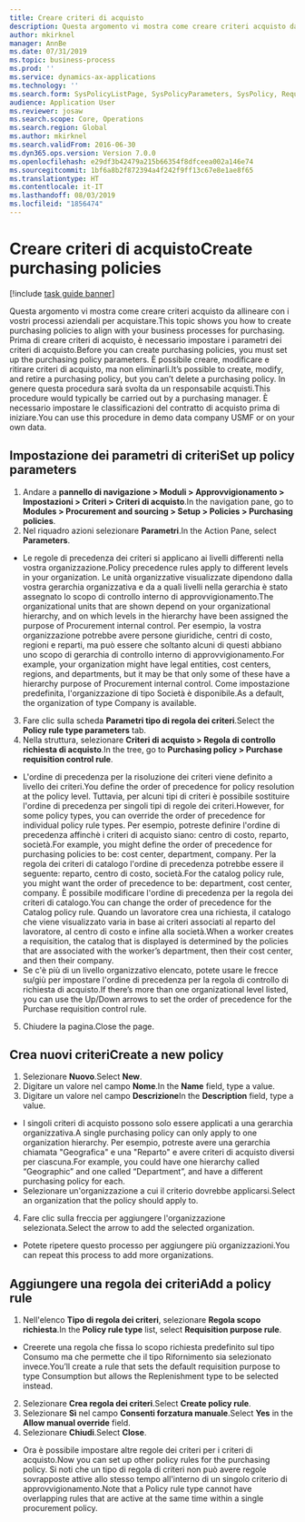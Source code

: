 ```yaml
---
title: Creare criteri di acquisto
description: Questa argomento vi mostra come creare criteri acquisto da allineare con i vostri processi aziendali per acquistare.
author: mkirknel
manager: AnnBe
ms.date: 07/31/2019
ms.topic: business-process
ms.prod: ''
ms.service: dynamics-ax-applications
ms.technology: ''
ms.search.form: SysPolicyListPage, SysPolicyParameters, SysPolicy, RequisitionPurposeRule
audience: Application User
ms.reviewer: josaw
ms.search.scope: Core, Operations
ms.search.region: Global
ms.author: mkirknel
ms.search.validFrom: 2016-06-30
ms.dyn365.ops.version: Version 7.0.0
ms.openlocfilehash: e29df3b42479a215b66354f8dfceea002a146e74
ms.sourcegitcommit: 1bf6a8b2f872394a4f242f9ff13c67e8e1ae8f65
ms.translationtype: HT
ms.contentlocale: it-IT
ms.lasthandoff: 08/03/2019
ms.locfileid: "1856474"
---
```

# <a name="create-purchasing-policies"></a><span data-ttu-id="1a0c0-103">Creare criteri di acquisto</span><span class="sxs-lookup"><span data-stu-id="1a0c0-103">Create purchasing policies</span></span>

[!include [task guide banner](../../includes/task-guide-banner.md)]

<span data-ttu-id="1a0c0-104">Questa argomento vi mostra come creare criteri acquisto da allineare con i vostri processi aziendali per acquistare.</span><span class="sxs-lookup"><span data-stu-id="1a0c0-104">This topic shows you how to create purchasing policies to align with your business processes for purchasing.</span></span> <span data-ttu-id="1a0c0-105">Prima di creare criteri di acquisto, è necessario impostare i parametri dei criteri di acquisto.</span><span class="sxs-lookup"><span data-stu-id="1a0c0-105">Before you can create purchasing policies, you must set up the purchasing policy parameters.</span></span> <span data-ttu-id="1a0c0-106">È possibile creare, modificare e ritirare criteri di acquisto, ma non eliminarli.</span><span class="sxs-lookup"><span data-stu-id="1a0c0-106">It’s possible to create, modify, and retire a purchasing policy, but you can’t delete a purchasing policy.</span></span> <span data-ttu-id="1a0c0-107">In genere questa procedura sarà svolta da un responsabile acquisti.</span><span class="sxs-lookup"><span data-stu-id="1a0c0-107">This procedure would typically be carried out by a purchasing manager.</span></span> <span data-ttu-id="1a0c0-108">È necessario impostare le classificazioni del contratto di acquisto prima di iniziare.</span><span class="sxs-lookup"><span data-stu-id="1a0c0-108">You can use this procedure in demo data company USMF or on your own data.</span></span>


## <a name="set-up-policy-parameters"></a><span data-ttu-id="1a0c0-109">Impostazione dei parametri di criteri</span><span class="sxs-lookup"><span data-stu-id="1a0c0-109">Set up policy parameters</span></span>
1. <span data-ttu-id="1a0c0-110">Andare a **pannello di navigazione > Moduli > Approvvigionamento > Impostazioni > Criteri > Criteri di acquisto**.</span><span class="sxs-lookup"><span data-stu-id="1a0c0-110">In the navigation pane, go to **Modules > Procurement and sourcing > Setup > Policies > Purchasing policies**.</span></span>
2. <span data-ttu-id="1a0c0-111">Nel riquadro azioni selezionare **Parametri**.</span><span class="sxs-lookup"><span data-stu-id="1a0c0-111">In the Action Pane, select **Parameters**.</span></span>
- <span data-ttu-id="1a0c0-112">Le regole di precedenza dei criteri si applicano ai livelli differenti nella vostra organizzazione.</span><span class="sxs-lookup"><span data-stu-id="1a0c0-112">Policy precedence rules apply to different levels in your organization.</span></span> <span data-ttu-id="1a0c0-113">Le unità organizzative visualizzate dipendono dalla vostra gerarchia organizzativa e da a quali livelli nella gerarchia è stato assegnato lo scopo di controllo interno di approvvigionamento.</span><span class="sxs-lookup"><span data-stu-id="1a0c0-113">The organizational units that are shown depend on your organizational hierarchy, and on which levels in the hierarchy have been assigned the purpose of Procurement internal control.</span></span> <span data-ttu-id="1a0c0-114">Per esempio, la vostra organizzazione potrebbe avere persone giuridiche, centri di costo, regioni e reparti, ma può essere che soltanto alcuni di questi abbiano uno scopo di gerarchia di controllo interno di approvvigionamento.</span><span class="sxs-lookup"><span data-stu-id="1a0c0-114">For example, your organization might have legal entities, cost centers, regions, and departments, but it may be that only some of these have a hierarchy purpose of Procurement internal control.</span></span> <span data-ttu-id="1a0c0-115">Come impostazione predefinita, l'organizzazione di tipo Società è disponibile.</span><span class="sxs-lookup"><span data-stu-id="1a0c0-115">As a default, the organization of type Company is available.</span></span>  
3. <span data-ttu-id="1a0c0-116">Fare clic sulla scheda **Parametri tipo di regola dei criteri**.</span><span class="sxs-lookup"><span data-stu-id="1a0c0-116">Select the **Policy rule type parameters** tab.</span></span>
4. <span data-ttu-id="1a0c0-117">Nella struttura, selezionare **Criteri di acquisto > Regola di controllo richiesta di acquisto**.</span><span class="sxs-lookup"><span data-stu-id="1a0c0-117">In the tree, go to **Purchasing policy > Purchase requisition control rule**.</span></span>
- <span data-ttu-id="1a0c0-118">L'ordine di precedenza per la risoluzione dei criteri viene definito a livello dei criteri.</span><span class="sxs-lookup"><span data-stu-id="1a0c0-118">You define the order of precedence for policy resolution at the policy level.</span></span> <span data-ttu-id="1a0c0-119">Tuttavia, per alcuni tipi di criteri è possibile sostituire l'ordine di precedenza per singoli tipi di regole dei criteri.</span><span class="sxs-lookup"><span data-stu-id="1a0c0-119">However, for some policy types, you can override the order of precedence for individual policy rule types.</span></span> <span data-ttu-id="1a0c0-120">Per esempio, potreste definire l'ordine di precedenza affinchè i criteri di acquisto siano: centro di costo, reparto, società.</span><span class="sxs-lookup"><span data-stu-id="1a0c0-120">For example, you might define the order of precedence for purchasing policies to be: cost center, department, company.</span></span> <span data-ttu-id="1a0c0-121">Per la regola dei criteri di catalogo l'ordine di precedenza potrebbe essere il seguente: reparto, centro di costo, società.</span><span class="sxs-lookup"><span data-stu-id="1a0c0-121">For the catalog policy rule, you might want the order of precedence to be: department, cost center, company.</span></span> <span data-ttu-id="1a0c0-122">È possibile modificare l'ordine di precedenza per la regola dei criteri di catalogo.</span><span class="sxs-lookup"><span data-stu-id="1a0c0-122">You can change the order of precedence for the Catalog policy rule.</span></span> <span data-ttu-id="1a0c0-123">Quando un lavoratore crea una richiesta, il catalogo che viene visualizzato varia in base ai criteri associati al reparto del lavoratore, al centro di costo e infine alla società.</span><span class="sxs-lookup"><span data-stu-id="1a0c0-123">When a worker creates a requisition, the catalog that is displayed is determined by the policies that are associated with the worker’s department, then their cost center, and then their company.</span></span>  
- <span data-ttu-id="1a0c0-124">Se c'è più di un livello organizzativo elencato, potete usare le frecce su/giù per impostare l'ordine di precedenza per la regola di controllo di richiesta di acquisto.</span><span class="sxs-lookup"><span data-stu-id="1a0c0-124">If there’s more than one organizational level listed, you can use the Up/Down arrows to set the order of precedence for the Purchase requisition control rule.</span></span>  
5. <span data-ttu-id="1a0c0-125">Chiudere la pagina.</span><span class="sxs-lookup"><span data-stu-id="1a0c0-125">Close the page.</span></span>

## <a name="create-a-new-policy"></a><span data-ttu-id="1a0c0-126">Crea nuovi criteri</span><span class="sxs-lookup"><span data-stu-id="1a0c0-126">Create a new policy</span></span>
1. <span data-ttu-id="1a0c0-127">Selezionare **Nuovo**.</span><span class="sxs-lookup"><span data-stu-id="1a0c0-127">Select **New**.</span></span>
2. <span data-ttu-id="1a0c0-128">Digitare un valore nel campo **Nome**.</span><span class="sxs-lookup"><span data-stu-id="1a0c0-128">In the **Name** field, type a value.</span></span>
3. <span data-ttu-id="1a0c0-129">Digitare un valore nel campo **Descrizione**</span><span class="sxs-lookup"><span data-stu-id="1a0c0-129">In the **Description** field, type a value.</span></span>
- <span data-ttu-id="1a0c0-130">I singoli criteri di acquisto possono solo essere applicati a una gerarchia organizzativa.</span><span class="sxs-lookup"><span data-stu-id="1a0c0-130">A single purchasing policy can only apply to one organization hierarchy.</span></span> <span data-ttu-id="1a0c0-131">Per esempio, potreste avere una gerarchia chiamata "Geografica" e una "Reparto" e avere criteri di acquisto diversi per ciascuna.</span><span class="sxs-lookup"><span data-stu-id="1a0c0-131">For example, you could have one hierarchy called “Geographic” and one called “Department”, and have a different purchasing policy for each.</span></span>  
- <span data-ttu-id="1a0c0-132">Selezionare un'organizzazione a cui il criterio dovrebbe applicarsi.</span><span class="sxs-lookup"><span data-stu-id="1a0c0-132">Select an organization that the policy should apply to.</span></span>  
4. <span data-ttu-id="1a0c0-133">Fare clic sulla freccia per aggiungere l'organizzazione selezionata.</span><span class="sxs-lookup"><span data-stu-id="1a0c0-133">Select the arrow to add the selected organization.</span></span>
- <span data-ttu-id="1a0c0-134">Potete ripetere questo processo per aggiungere più organizzazioni.</span><span class="sxs-lookup"><span data-stu-id="1a0c0-134">You can repeat this process to add more organizations.</span></span>  

## <a name="add-a-policy-rule"></a><span data-ttu-id="1a0c0-135">Aggiungere una regola dei criteri</span><span class="sxs-lookup"><span data-stu-id="1a0c0-135">Add a policy rule</span></span>
1. <span data-ttu-id="1a0c0-136">Nell'elenco **Tipo di regola dei criteri**, selezionare **Regola scopo richiesta**.</span><span class="sxs-lookup"><span data-stu-id="1a0c0-136">In the **Policy rule type** list, select **Requisition purpose rule**.</span></span>
- <span data-ttu-id="1a0c0-137">Creerete una regola che fissa lo scopo richiesta predefinito sul tipo Consumo ma che permette che il tipo Rifornimento sia selezionato invece.</span><span class="sxs-lookup"><span data-stu-id="1a0c0-137">You’ll create a rule that sets the default requisition purpose to type Consumption but allows the Replenishment type to be selected instead.</span></span>  
2. <span data-ttu-id="1a0c0-138">Selezionare **Crea regola dei criteri**.</span><span class="sxs-lookup"><span data-stu-id="1a0c0-138">Select **Create policy rule**.</span></span>
3. <span data-ttu-id="1a0c0-139">Selezionare **Sì** nel campo **Consenti forzatura manuale**.</span><span class="sxs-lookup"><span data-stu-id="1a0c0-139">Select **Yes** in the **Allow manual override** field.</span></span>
4. <span data-ttu-id="1a0c0-140">Selezionare **Chiudi**.</span><span class="sxs-lookup"><span data-stu-id="1a0c0-140">Select **Close**.</span></span>
- <span data-ttu-id="1a0c0-141">Ora è possibile impostare altre regole dei criteri per i criteri di acquisto.</span><span class="sxs-lookup"><span data-stu-id="1a0c0-141">Now you can set up other policy rules for the purchasing policy.</span></span> <span data-ttu-id="1a0c0-142">Si noti che un tipo di regola di criteri non può avere regole sovrapposte attive allo stesso tempo all'interno di un singolo criterio di approvvigionamento.</span><span class="sxs-lookup"><span data-stu-id="1a0c0-142">Note that a Policy rule type cannot have overlapping rules that are active at the same time within a single procurement policy.</span></span>  

